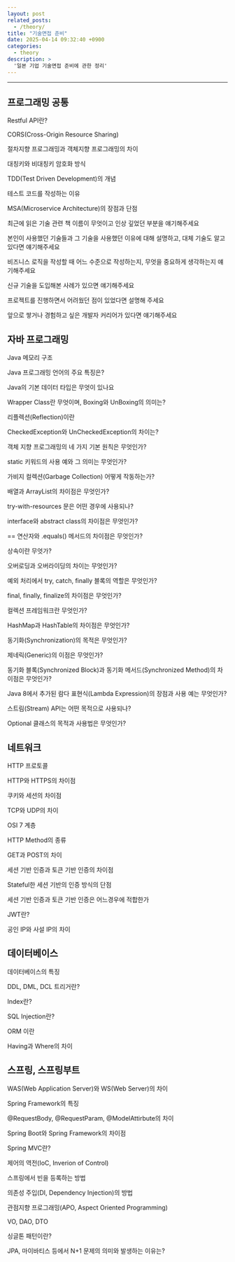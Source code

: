 ```yaml
---
layout: post
related_posts:
  - /theory/
title: "기술면접 준비"
date: 2025-04-14 09:32:40 +0900
categories:
  - theory
description: >
  '일본 기업 기술면접 준비에 관한 정리'
---
```

<hr>

## 프로그래밍 공통

Restful API란?

CORS(Cross-Origin Resource Sharing)

절차지향 프로그래밍과 객체지향 프로그래밍의 차이

대칭키와 비대칭키 암호화 방식

TDD(Test Driven Development)의 개념

테스트 코드를 작성하는 이유

MSA(Microservice Architecture)의 장점과 단점

최근에 읽은 기술 관련 책 이름이 무엇이고 인상 깊었던 부분을 얘기해주세요

본인이 사용했던 기술들과 그 기술을 사용했던 이유에 대해 설명하고, 대체 기술도 알고 있다면 얘기해주세요

비즈니스 로직을 작성할 때 어느 수준으로 작성하는지, 무엇을 중요하게 생각하는지 얘기해주세요

신규 기술을 도입해본 사례가 있으면 얘기해주세요

프로젝트를 진행하면서 어려웠던 점이 있었다면 설명해 주세요

앞으로 쌓거나 경험하고 싶은 개발자 커리어가 있다면 얘기해주세요


## 자바 프로그래밍
 Java 메모리 구조

 Java 프로그래밍 언어의 주요 특징은?

 Java의 기본 데이터 타입은 무엇이 있나요

 Wrapper Class란 무엇이며, Boxing와 UnBoxing의 의미는?
 
 리플렉션(Reflection)이란
 
 CheckedException와 UnCheckedException의 차이는?
 
 객체 지향 프로그래밍의 네 가지 기본 원칙은 무엇인가?
 
 static 키워드의 사용 예와 그 의미는 무엇인가?
 
 가비지 컬렉션(Garbage Collection) 어떻게 작동하는가?
 
 배열과 ArrayList의 차이점은 무엇인가?
 
 try-with-resources 문은 어떤 경우에 사용되나?
 
 interface와 abstract class의 차이점은 무엇인가?
 
 == 연산자와 .equals() 메서드의 차이점은 무엇인가?
 
 상속이란 무엇가?
 
 오버로딩과 오버라이딩의 차이는 무엇인가?
 
 예외 처리에서 try, catch, finally 블록의 역할은 무엇인가?
 
 final, finally, finalize의 차이점은 무엇인가?
 
 컬렉션 프레임워크란 무엇인가?
 
 HashMap과 HashTable의 차이점은 무엇인가?
 
 동기화(Synchronization)의 목적은 무엇인가?
 
 제네릭(Generic)의 이점은 무엇인가?
 
 동기화 블록(Synchronized Block)과 동기화 메서드(Synchronized Method)의 차이점은 무엇인가?
 
 Java 8에서 추가된 람다 표현식(Lambda Expression)의 장점과 사용 예는 무엇인가?
 
 스트림(Stream) API는 어떤 목적으로 사용되나?
 
 Optional 클래스의 목적과 사용법은 무엇인가?


## 네트워크
 HTTP 프로토콜
 
 HTTP와 HTTPS의 차이점
 
 쿠키와 세션의 차이점
 
 TCP와 UDP의 차이
 
 OSI 7 계층
 
 HTTP Method의 종류
 
 GET과 POST의 차이
 
 세션 기반 인증과 토큰 기반 인증의 차이점
 
 Stateful한 세션 기반의 인증 방식의 단점
 
 세션 기반 인증과 토큰 기반 인증은 어느경우에 적합한가
 
 JWT란?
 
 공인 IP와 사설 IP의 차이


## 데이터베이스
 데이터베이스의 특징
 
 DDL, DML, DCL
 트리거란?

 Index란?
 
 SQL Injection란?

 ORM 이란

 Having과 Where의 차이


## 스프링, 스프링부트
 WAS(Web Application Server)와 WS(Web Server)의 차이
 
 Spring Framework의 특징
 
 @RequestBody, @RequestParam, @ModelAttirbute의 차이
 
 Spring Boot와 Spring Framework의 차이점
 
 Spring MVC란?
 
 제어의 역전(IoC, Inverion of Control)
 
 스프링에서 빈을 등록하는 방법
 
 의존성 주입(DI, Dependency Injection)의 방법
 
 관점지향 프로그래밍(APO, Aspect Oriented Programming)
 
 VO, DAO, DTO
 
 싱글톤 패턴이란?
 
 JPA, 마이바티스 등에서 N+1 문제의 의미와 발생하는 이유는?